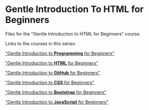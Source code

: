 # Gentle Introduction To HTML for Beginners
Files for the "Gentle Introduction to HTML for Beginners" course.

Links to the courses in this series:

["Gentle Introduction to **Programming** for Beginners"](https://www.youtube.com/playlist?list=PLErOmyzRKOCrO9bwM1931IY8S3iWfhrr8)

["Gentle Introduction to **HTML** for Beginners"](https://www.youtube.com/playlist?list=PLErOmyzRKOCpmPEZIkblP-0sNufXbvXJL)

["Gentle Introduction to **GitHub** for Beginners"](https://www.youtube.com/playlist?list=PLErOmyzRKOCoLfGDg91NbuGlRahF5mElq)

["Gentle Introduction to **CSS** for Beginners"]()

["Gentle Introduction to **Bootstrap** for Beginners"]()

["Gentle Introduction to **JavaScript** for Beginners"]()
